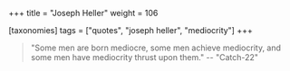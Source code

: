 +++
title = "Joseph Heller"
weight = 106

[taxonomies]
tags = ["quotes", "joseph heller", "mediocrity"]
+++

> "Some men are born mediocre, some men achieve mediocrity, and some men
> have mediocrity thrust upon them."
-- "Catch-22"


